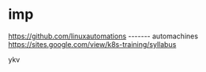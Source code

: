 # imp

https://github.com/linuxautomations    ------- automachines
https://sites.google.com/view/k8s-training/syllabus


ykv